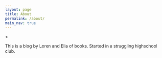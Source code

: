 ```yaml
---
layout: page
title: About
permalink: /about/
main_nav: true
---
```


<<!-- ![alt text]({{ site.baseurl }}/assets/profile-placeholder.gif "Profile Picture"){:.profile} -->

This is a blog by Loren and Ella of books. Started in a struggling highschool club. 
